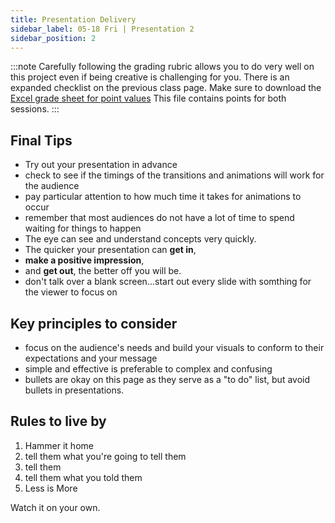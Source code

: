 ```yaml
---
title: Presentation Delivery
sidebar_label: 05-18 Fri | Presentation 2
sidebar_position: 2
---
```


:::note
Carefully following the grading rubric allows you to do very well on this project even if being creative is challenging for you.
There is an expanded checklist on the previous class page. Make sure to download the [Excel grade sheet for point values](https://sakai.unc.edu/access/content/attachment/8f9c1dbd-3e27-400a-bdae-29608fa12361/Assignments/e5499e5d-2705-4760-9c56-4fc4ee0561fd/task05.gradesheet.xlsx) This file contains points for both sessions.
:::
## Final Tips

* Try out your presentation in advance
* check to see if the timings of the transitions and animations will work for the audience
* pay particular attention to how much time it takes for animations to occur
* remember that most audiences do not have a lot of time to spend waiting for things to happen
* The eye can see and understand concepts very quickly.
* The quicker your presentation can **get in**,
* **make a positive impression**, 
* and **get out**, the better off you will be.
* don't talk over a blank screen...start out every slide with somthing for the viewer to focus on

## Key principles to consider

* focus on the audience's needs and build your visuals to conform to their expectations and your message
* simple and effective is preferable to complex and confusing
* bullets are okay on this page as they serve as a "to do" list, but avoid bullets in presentations.

## Rules to live by

1. Hammer it home
2. tell them what you're going to tell them
3. tell them
4. tell them what you told them
5. Less is More

Watch it on your own.